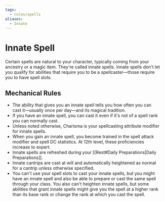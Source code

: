 ```yaml
---
tags:
  - rules/spells
aliases:
  - Innate
---
```

# Innate Spell

Certain spells are natural to your character, typically coming from your ancestry or a magic item. They're called innate spells. Innate spells don't let you qualify for abilities that require you to be a spellcaster—those require you to have spell slots. 

## Mechanical Rules

- The ability that gives you an innate spell tells you how often you can cast it—usually once per day—and its magical tradition.
- If you have an innate spell, you can cast it even if it's not of a spell rank you can normally cast. 
-  Unless noted otherwise, Charisma is your spellcasting attribute modifier for innate spells.
- When you gain an innate spell, you become trained in the spell attack modifier and spell DC statistics. At 12th level, these proficiencies increase to expert.
- Innate spells are refreshed during your [[Rest#Daily Preparations|Daily Preparations]].
- Innate cantrips are cast at will and automatically heightened as normal for a cantrip unless otherwise specified.  
- You can't use your spell slots to cast your innate spells, but you might have an innate spell and also be able to prepare or cast the same spell through your class. You also can't heighten innate spells, but some abilities that grant innate spells might give you the spell at a higher rank than its base rank or change the rank at which you cast the spell.